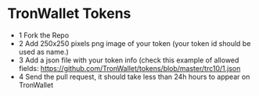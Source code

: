 # TronWallet Tokens

- 1 Fork the Repo
- 2 Add 250x250 pixels png image of your token (your token id should be used as name.)
- 3 Add a json file with your token info (check this example of allowed fields: https://github.com/TronWallet/tokens/blob/master/trc10/1.json
- 4 Send the pull request, it should take less than 24h hours to appear on TronWallet
